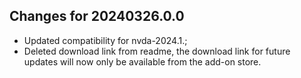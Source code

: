 ## Changes for 20240326.0.0

* Updated compatibility for nvda-2024.1.;
* Deleted download link from readme, the download link for future updates will now only be available from the add-on store.
